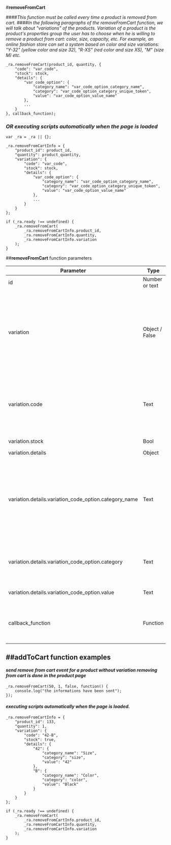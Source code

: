 #**removeFromCart**

####*This function must be called every time a product is removed from cart.*
####*In the following paragraphs of the removeFromCart function, we will talk about "variations" of the products. Variation of a product is the product's properties group the user has to choose when he is willing to remove a product from cart: color, size, capacity, etc. For example, an online fashion store can set a system based on color and size variations: "Y-32" (yellow color and size 32), "R-XS" (red color and size XS), "M" (size M) etc.*

    _ra.removeFromCart(product_id, quantity, {
        "code": "var_code",
        "stock": stock,
        "details": {
            "var_code_option": {
                "category_name": "var_code_option_category_name",
                "category": "var_code_option_category_unique_token",
                "value": "var_code_option_value_name"
            },
            ...
        }
    }, callback_function);
	
### *OR executing scripts automatically when the page is loaded*

	var _ra = _ra || {};
    
    _ra.removeFromCartInfo = {
        "product_id": product_id,
        "quantity": product_quantity, 
        "variation": {
            "code": "var_code",
            "stock": stock,
            "details": {
                "var_code_option": {
                    "category_name": "var_code_option_category_name",
                    "category": "var_code_option_category_unique_token",
                    "value": "var_code_option_value_name"
                },
                ...
            }
        }
    };

    if (_ra.ready !== undefined) {
        _ra.removeFromCart(
            _ra.removeFromCartInfo.product_id,
            _ra.removeFromCartInfo.quantity,
            _ra.removeFromCartInfo.variation
        );
    }
	
##**removeFromCart** function parameters

|    **Parameter**    |    **Type**    |    **Required**    |    **Description**    |
|---|---|---|---|
|  id  |  Number or text  |  Required  |  The product id .  |
|	variation	|	Object / False	|	Required	|	object with details about chosen variation details for the product added to cart. If the product does not have variation send false value. The object containing the details of the chosen variation has the following properties: code, details	|
|	variation.code	|	Text	|	Required	|	 unique combination of properties that form the variation of product, separated by simple line (-). It is mandatory to use a simple dash (-) to separate the options of variation.	|
|	variation.stock	|	Bool	|	Required	|	false - out of stock, true - in stock	|
|	variation.details	|	Object	|	Required	|	The product name	|
|	variation.details.variation_code_option.category_name	|	Text	|	Required	|	 object that contains details about each variation option. Object details contains properties with the name of the property codes variation, and each property is an object containing the following properties: category_name, category, value	|
|	variation.details.variation_code_option.category	|	Text	|	Required	|	Unique token or unique id of the category to which it belongs variation_code_option property code	|
|	variation.details.variation_code_option.value	|	Text	|	Required	|	Full name of the variation_code_option property code	|
|	callback_function 	|	Function	|	Optional	|	With this parameter you can define a function that runs itself after the action's parent function executes.	|

##**addToCart function examples**
----------

#### *send remove from cart event for a product without variation removing from cart is done in the product page*	
    _ra.removeFromCart(50, 1, false, function() {
        console.log("the informations have been sent");
    });
	
#### *executing scripts automatically when the page is loaded.*
	
	_ra.removeFromCartInfo = {
        "product_id": 133,
        "quantity": 1,
        "variation": {
            "code": "42-B",
            "stock": true,
            "details": {
                "42": {
                    "category_name": "Size",
                    "category": "size",
                    "value": "42"
                },
                "B": {
                    "category_name": "Color",
                    "category": "color",
                    "value": "Black"
                }
            }
        }
    };
    
    if (_ra.ready !== undefined) {
        _ra.removeFromCart(
            _ra.removeFromCartInfo.product_id,
            _ra.removeFromCartInfo.quantity,
            _ra.removeFromCartInfo.variation
        );
    }   
